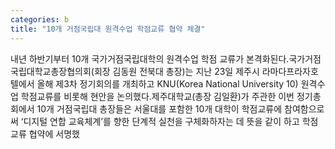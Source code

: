 ```yaml
---
categories: b
title: "10개 거점국립대 원격수업 학점교류 협약 체결"
---
```

내년 하반기부터 10개 국가거점국립대학의 원격수업 학점 교류가 본격화된다.국가거점국립대학교총장협의회(회장 김동원 전북대 총장)는 지난 23일 제주시 라마다프라자호텔에서 올해 제3차 정기회의를 개최하고 KNU(Korea National University 10) 원격수업 학점교류를 비롯해 현안을 논의했다.제주대학교(총장 김일환)가 주관한 이번 정기총회에서 10개 거점국립대 총장들은 서울대를 포함한 10개 대학이 학점교류에 참여함으로써 ‘디지털 연합 교육체계’를 향한 단계적 실천을 구체화하자는 데 뜻을 같이 하고 학점교류 협약에 서명했
